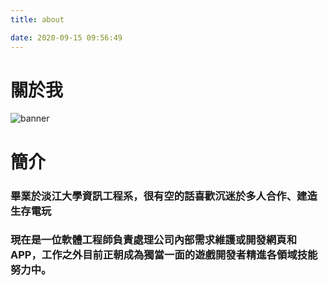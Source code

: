 ```yaml
---
title: about

date: 2020-09-15 09:56:49
---
```


# 關於我

![banner](https://source.unsplash.com/random/500×900/?sea)

# 簡介

### 畢業於淡江大學資訊工程系，很有空的話喜歡沉迷於多人合作、建造生存電玩

### 現在是一位軟體工程師負責處理公司內部需求維護或開發網頁和 APP，工作之外目前正朝成為獨當一面的遊戲開發者精進各領域技能努力中。

###
